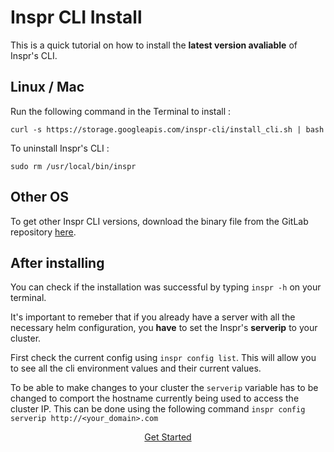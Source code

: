 # Inspr CLI Install
This is a quick tutorial on how to install the **latest version avaliable** of Inspr's CLI.  

## Linux / Mac

Run the following command in the Terminal to install :  
```
curl -s https://storage.googleapis.com/inspr-cli/install_cli.sh | bash
```
To uninstall Inspr's CLI :
```
sudo rm /usr/local/bin/inspr
```
## Other OS
To get other Inspr CLI versions, download the binary file from the GitLab repository [here](https://gitlab.inspr.dev/inspr/core/-/releases).


## After installing

You can check if the installation was successful by typing `inspr -h` on your terminal.

It's important to remeber that if you already have a server with all the necessary helm configuration, you **have** to set the Inspr's **serverip** to your cluster.

First check the current config using `inspr config list`. 
This will allow you to see all the cli environment values and their current values.

To be able to make changes to your cluster the `serverip` variable has to be changed to comport the hostname currently being used to access the cluster IP. This can be done using the following command 
`inspr config serverip http://<your_domain>.com`

[<center>Get Started</center>](readme.md) 
